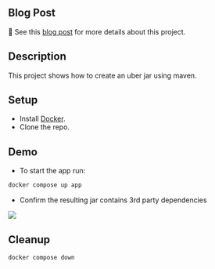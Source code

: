 ## Blog Post

:scroll: See this [blog post](https://jvdevlab.com/blog/tools/maven/uber-jar) for more details about this project.

## Description

This project shows how to create an uber jar using maven.

## Setup

- Install [Docker](https://docs.docker.com/get-docker/).
- Clone the repo.

## Demo

- To start the app run:

```bash
docker compose up app
```

- Confirm the resulting jar contains 3rd party dependencies

![](https://jvdevlab.com/img/maven-uber-jar/02.PNG)

## Cleanup

```bash
docker compose down
```
